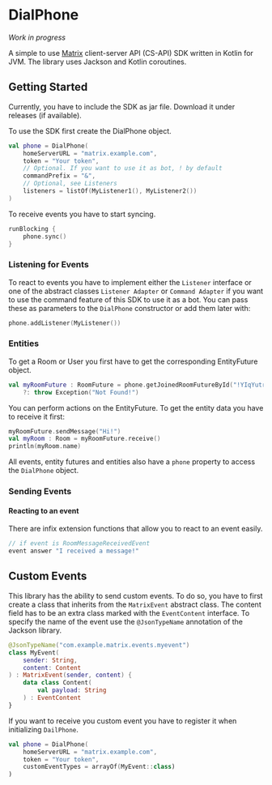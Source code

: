 # DialPhone

*Work in progress*

A simple to use [Matrix](https://matrix.org/) client-server API (CS-API) SDK written in Kotlin for JVM.
The library uses Jackson and Kotlin coroutines.

## Getting Started

Currently, you have to include the SDK as jar file. Download it under releases (if available).

To use the SDK first create the DialPhone object.
```kotlin
val phone = DialPhone(
    homeServerURL = "matrix.example.com",
    token = "Your token",
    // Optional. If you want to use it as bot, ! by default
    commandPrefix = "&",
    // Optional, see Listeners
    listeners = listOf(MyListener1(), MyListener2())
)
```

To receive events you have to start syncing.

```kotlin
runBlocking {
    phone.sync()
}
```
### Listening for Events

To react to events you have to implement either the `Listener` interface
or one of the abstract classes `Listener Adapter` or `Command Adapter` if you want to use
the command feature of this SDK to use it as a bot.
You can pass these as parameters to the `DialPhone` constructor or add them later with:

```kotlin
phone.addListener(MyListener())
```

### Entities

To get a Room or User you first have to get the corresponding EntityFuture object.
```kotlin
val myRoomFuture : RoomFuture = phone.getJoinedRoomFutureById("!YIqYutrrBUdGDombnI:mtorials.de")
    ?: throw Exception("Not Found!")
```
You can perform actions on the EntityFuture. To get the entity data you have to receive it first:
```kotlin
myRoomFuture.sendMessage("Hi!")
val myRoom : Room = myRoomFuture.receive()
println(myRoom.name)
```
All events, entity futures and entities also have a `phone` property to access the `DialPhone` object.

### Sending Events

#### Reacting to an event

There are infix extension functions that allow you to react to an event easily.

```kotlin
// if event is RoomMessageReceivedEvent
event answer "I received a message!"
```

## Custom Events

This library has the ability to send custom events. To do so, you have to first create a class that inherits from
the `MatrixEvent` abstract class. The content field has to be an extra class marked with the
`EventContent` interface. To specify the name of the event use the `@JsonTypeName` annotation of the Jackson library.

```kotlin
@JsonTypeName("com.example.matrix.events.myevent")
class MyEvent(
    sender: String,
    content: Content
) : MatrixEvent(sender, content) {
    data class Content(
        val payload: String
    ) : EventContent
}
```

If you want to receive you custom event you have to register it when initializing `DailPhone`.

```kotlin
val phone = DialPhone(
    homeServerURL = "matrix.example.com",
    token = "Your token",
    customEventTypes = arrayOf(MyEvent::class)
)
```
